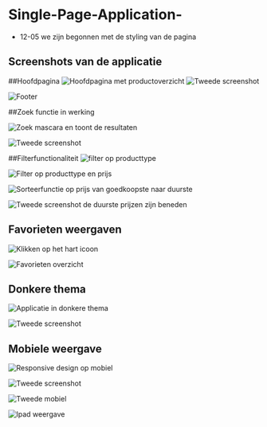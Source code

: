 # Single-Page-Application-


- 12-05 we zijn begonnen met de styling van de pagina 

## Screenshots van de applicatie

##Hoofdpagina 
![Hoofdpagina met productoverzicht](./screenshots/Capture%20d'écran%202025-05-22%20121420.png) 
![Tweede screenshot](./screenshots/Capture%20d'écran%202025-05-22%20121442.png)

![Footer](./screenshots/Capture%20d'écran%202025-05-22%20121819.png)

##Zoek functie in werking 

![Zoek mascara en toont de resultaten](./screenshots/Capture%20d'écran%202025-05-22%20121755.png)

![Tweede screenshot](./screenshots/Capture%20d'écran%202025-05-22%20121808.png)

##Filterfunctionaliteit
![filter op producttype](./screenshots/Capture%20d'écran%202025-05-22%20122052.png)

![Filter op producttype en prijs](./screenshots/Capture%20d'écran%202025-05-22%20122134.png)

![Sorteerfunctie op prijs van goedkoopste naar duurste](./screenshots/Capture%20d'écran%202025-05-22%20124847.png)

![Tweede screenshot de duurste prijzen zijn beneden](./screenshots/Capture%20d'écran%202025-05-22%20124824.png)

## Favorieten weergaven
![Klikken op het hart icoon](./screenshots/Capture%20d'écran%202025-05-22%20122229.png)

![Favorieten overzicht](./screenshots/Capture%20d'écran%202025-05-22%20122250.png)

## Donkere thema
![Applicatie in donkere thema](./screenshots/Capture%20d'écran%202025-05-22%20122333.png)

![Tweede screenshot](./screenshots/Capture%20d'écran%202025-05-22%20122350.png)

## Mobiele weergave

![Responsive design op mobiel](./screenshots/Capture%20d'écran%202025-05-22%20122815.png)

![Tweede screenshot](./screenshots/Capture%20d'écran%202025-05-22%20122825.png)

![Tweede mobiel](./screenshots/Capture%20d'écran%202025-05-22%20122845.png)

![Ipad weergave](./screenshots/Capture%20d'écran%202025-05-22%20122904.png)